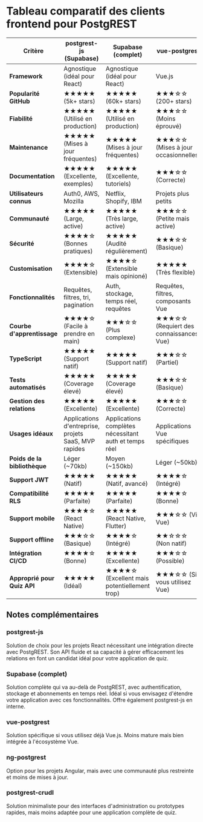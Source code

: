 # Tableau comparatif des clients frontend pour PostgREST

| Critère | postgrest-js (Supabase) | Supabase (complet) | vue-postgrest | ng-postgrest | postgrest-crudl |
|---------|-------------------------|-------------------|---------------|--------------|-----------------|
| **Framework** | Agnostique (idéal pour React) | Agnostique (idéal pour React) | Vue.js | Angular | Agnostique |
| **Popularité GitHub** | ★★★★★ (5k+ stars) | ★★★★★ (60k+ stars) | ★★★☆☆ (200+ stars) | ★★☆☆☆ (50+ stars) | ★★☆☆☆ (60+ stars) |
| **Fiabilité** | ★★★★★ (Utilisé en production) | ★★★★★ (Utilisé en production) | ★★★☆☆ (Moins éprouvé) | ★★★☆☆ (Moins éprouvé) | ★★☆☆☆ (Expérimental) |
| **Maintenance** | ★★★★★ (Mises à jour fréquentes) | ★★★★★ (Mises à jour fréquentes) | ★★★☆☆ (Mises à jour occasionnelles) | ★★☆☆☆ (Peu de mises à jour) | ★☆☆☆☆ (Inactif) |
| **Documentation** | ★★★★★ (Excellente, exemples) | ★★★★★ (Excellente, tutoriels) | ★★★☆☆ (Correcte) | ★★☆☆☆ (Minimale) | ★★☆☆☆ (Minimale) |
| **Utilisateurs connus** | Auth0, AWS, Mozilla | Netflix, Shopify, IBM | Projets plus petits | Projets académiques | Projets personnels |
| **Communauté** | ★★★★★ (Large, active) | ★★★★★ (Très large, active) | ★★★☆☆ (Petite mais active) | ★★☆☆☆ (Limitée) | ★☆☆☆☆ (Très limitée) |
| **Sécurité** | ★★★★☆ (Bonnes pratiques) | ★★★★★ (Audité régulièrement) | ★★★☆☆ (Basique) | ★★★☆☆ (Basique) | ★★☆☆☆ (Non vérifié) |
| **Customisation** | ★★★★☆ (Extensible) | ★★★★☆ (Extensible mais opinioné) | ★★★★★ (Très flexible) | ★★★★☆ (Adaptable) | ★★★★★ (Hautement personnalisable) |
| **Fonctionnalités** | Requêtes, filtres, tri, pagination | Auth, stockage, temps réel, requêtes | Requêtes, filtres, composants Vue | Requêtes, observables | CRUD générique |
| **Courbe d'apprentissage** | ★★★★☆ (Facile à prendre en main) | ★★★☆☆ (Plus complexe) | ★★★☆☆ (Requiert des connaissances Vue) | ★★☆☆☆ (Complexe avec Angular) | ★★★★☆ (Simple) |
| **TypeScript** | ★★★★★ (Support natif) | ★★★★★ (Support natif) | ★★★☆☆ (Partiel) | ★★★★★ (Support natif) | ★★☆☆☆ (Minimal) |
| **Tests automatisés** | ★★★★★ (Coverage élevé) | ★★★★★ (Coverage élevé) | ★★★☆☆ (Basique) | ★★★☆☆ (Basique) | ★☆☆☆☆ (Minimal) |
| **Gestion des relations** | ★★★★★ (Excellente) | ★★★★★ (Excellente) | ★★★☆☆ (Correcte) | ★★★☆☆ (Correcte) | ★★☆☆☆ (Limitée) |
| **Usages idéaux** | Applications d'entreprise, projets SaaS, MVP rapides | Applications complètes nécessitant auth et temps réel | Applications Vue spécifiques | Applications Angular | Prototypes rapides, admin panels |
| **Poids de la bibliothèque** | Léger (~70kb) | Moyen (~150kb) | Léger (~50kb) | Moyen (~80kb) | Très léger (~30kb) |
| **Support JWT** | ★★★★★ (Natif) | ★★★★★ (Natif, avancé) | ★★★★☆ (Intégré) | ★★★★☆ (Intégré) | ★★☆☆☆ (Basique) |
| **Compatibilité RLS** | ★★★★★ (Parfaite) | ★★★★★ (Parfaite) | ★★★★☆ (Bonne) | ★★★★☆ (Bonne) | ★★★☆☆ (Partielle) |
| **Support mobile** | ★★★★☆ (React Native) | ★★★★★ (React Native, Flutter) | ★★★☆☆ (Via Vue) | ★★★★☆ (Ionic/Angular) | ★★☆☆☆ (Limité) |
| **Support offline** | ★★★☆☆ (Basique) | ★★★★☆ (Intégré) | ★★☆☆☆ (Non natif) | ★★☆☆☆ (Non natif) | ★☆☆☆☆ (Non supporté) |
| **Intégration CI/CD** | ★★★★☆ (Bonne) | ★★★★★ (Excellente) | ★★★☆☆ (Possible) | ★★★☆☆ (Possible) | ★★☆☆☆ (Limitée) |
| **Approprié pour Quiz API** | ★★★★★ (Idéal) | ★★★★☆ (Excellent mais potentiellement trop) | ★★★☆☆ (Si vous utilisez Vue) | ★★★☆☆ (Si vous utilisez Angular) | ★★☆☆☆ (Limitant à long terme) |

## Notes complémentaires

### postgrest-js
Solution de choix pour les projets React nécessitant une intégration directe avec PostgREST. Son API fluide et sa capacité à gérer efficacement les relations en font un candidat idéal pour votre application de quiz.

### Supabase (complet)
Solution complète qui va au-delà de PostgREST, avec authentification, stockage et abonnements en temps réel. Idéal si vous envisagez d'étendre votre application avec ces fonctionnalités. Offre également postgrest-js en interne.

### vue-postgrest
Solution spécifique si vous utilisez déjà Vue.js. Moins mature mais bien intégrée à l'écosystème Vue.

### ng-postgrest
Option pour les projets Angular, mais avec une communauté plus restreinte et moins de mises à jour.

### postgrest-crudl
Solution minimaliste pour des interfaces d'administration ou prototypes rapides, mais moins adaptée pour une application complète de quiz.